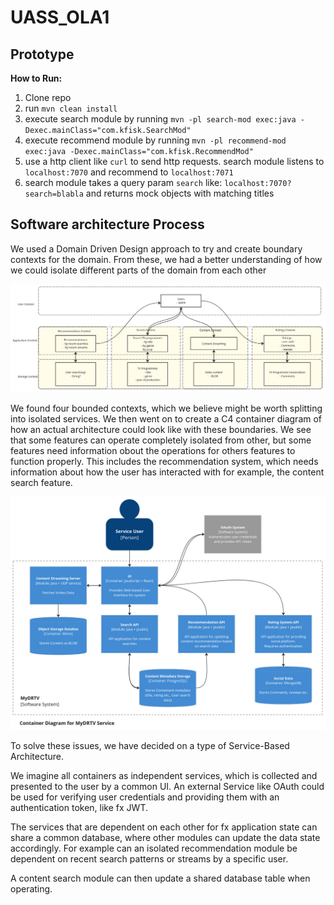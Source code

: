# UASS_OLA1

## Prototype

**How to Run:**

1. Clone repo
2. run `mvn clean install`
3. execute search module by running `mvn -pl search-mod exec:java -Dexec.mainClass="com.kfisk.SearchMod"`
4. execute recommend module by running `mvn -pl recommend-mod exec:java -Dexec.mainClass="com.kfisk.RecommendMod"`
5. use a http client like `curl` to send http requests.
    search module listens to `localhost:7070`
    and recommend to `localhost:7071`
6. search module takes a query param `search` like: `localhost:7070?search=blabla` and returns mock objects with matching titles

## Software architecture Process

We used a Domain Driven Design approach to try and create boundary contexts for the domain.
From these, we had a better understanding of how we could isolate different parts of the domain from each other

![](images/DRTV(1).jpg)

We found four bounded contexts, which we believe might be worth splitting into isolated services. We then went on to create a C4 container diagram of how an actual architecture could look like with these boundaries. We see that some features can operate completely isolated from other, but some features need information obout the operations for others features to function properly. This includes the recommendation system, which needs information about how the user has interacted with for example, the content search feature.

![](images/DRTV.jpg)

To solve these issues, we have decided on a type of Service-Based Architecture.

We imagine all containers as independent services, which is collected and presented to the user by a common UI. An external Service like OAuth could be used for verifying user credentials and providing them with an authentication token, like fx JWT.

The services that are dependent on each other for fx application state can share a common database, where other modules can update the data state accordingly. For example can an isolated recommendation module be dependent on recent search patterns or streams by a specific user.

A content search module can then update a shared database table when operating. 